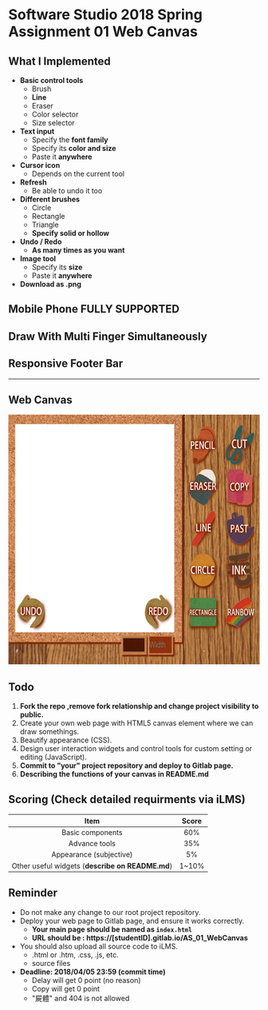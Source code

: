 # Software Studio 2018 Spring Assignment 01 Web Canvas

## What I Implemented
* **Basic control tools**
    * Brush
    * **Line**
    * Eraser
    * Color selector
    * Size selector
* **Text input**
    * Specify the **font family**
    * Specify its **color and size**
    * Paste it **anywhere**
* **Cursor icon**
    * Depends on the current tool
* **Refresh**
    * Be able to undo it too
* **Different brushes**
    * Circle
    * Rectangle
    * Triangle
    * **Specify solid or hollow**
* **Undo / Redo**
    * **As many times as you want**
* **Image tool**
    * Specify its **size**
    * Paste it **anywhere**
* **Download as .png**

## **Mobile Phone FULLY SUPPORTED**
## **Draw With Multi Finger Simultaneously**
## **Responsive Footer Bar**

---

## Web Canvas
<img src="images/example01.gif" width="700px" height="500px"></img>

## Todo
1. **Fork the repo ,remove fork relationship and change project visibility to public.**
2. Create your own web page with HTML5 canvas element where we can draw somethings.
3. Beautify appearance (CSS).
4. Design user interaction widgets and control tools for custom setting or editing (JavaScript).
5. **Commit to "your" project repository and deploy to Gitlab page.**
6. **Describing the functions of your canvas in README.md**

## Scoring (Check detailed requirments via iLMS)

|                       **Item**                   | **Score** |
|:--------------------------------------------:|:-----:|
|               Basic components               |  60%  |
|                 Advance tools                |  35%  |
|            Appearance (subjective)           |   5%  |
| Other useful widgets (**describe on README.md**) | 1~10% |

## Reminder
* Do not make any change to our root project repository.
* Deploy your web page to Gitlab page, and ensure it works correctly.
    * **Your main page should be named as ```index.html```**
    * **URL should be : https://[studentID].gitlab.io/AS_01_WebCanvas**
* You should also upload all source code to iLMS.
    * .html or .htm, .css, .js, etc.
    * source files
* **Deadline: 2018/04/05 23:59 (commit time)**
    * Delay will get 0 point (no reason)
    * Copy will get 0 point
    * "屍體" and 404 is not allowed



